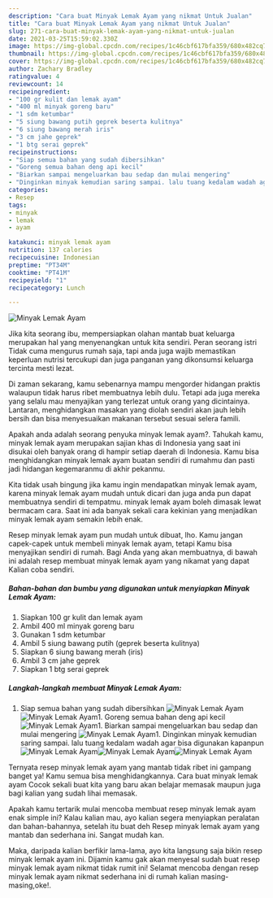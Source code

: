```yaml
---
description: "Cara buat Minyak Lemak Ayam yang nikmat Untuk Jualan"
title: "Cara buat Minyak Lemak Ayam yang nikmat Untuk Jualan"
slug: 271-cara-buat-minyak-lemak-ayam-yang-nikmat-untuk-jualan
date: 2021-03-25T15:59:02.330Z
image: https://img-global.cpcdn.com/recipes/1c46cbf617bfa359/680x482cq70/minyak-lemak-ayam-foto-resep-utama.jpg
thumbnail: https://img-global.cpcdn.com/recipes/1c46cbf617bfa359/680x482cq70/minyak-lemak-ayam-foto-resep-utama.jpg
cover: https://img-global.cpcdn.com/recipes/1c46cbf617bfa359/680x482cq70/minyak-lemak-ayam-foto-resep-utama.jpg
author: Zachary Bradley
ratingvalue: 4
reviewcount: 14
recipeingredient:
- "100 gr kulit dan lemak ayam"
- "400 ml minyak goreng baru"
- "1 sdm ketumbar"
- "5 siung bawang putih geprek beserta kulitnya"
- "6 siung bawang merah iris"
- "3 cm jahe geprek"
- "1 btg serai geprek"
recipeinstructions:
- "Siap semua bahan yang sudah dibersihkan"
- "Goreng semua bahan deng api kecil"
- "Biarkan sampai mengeluarkan bau sedap dan mulai mengering"
- "Dinginkan minyak kemudian saring sampai. lalu tuang kedalam wadah agar bisa digunakan kapanpun"
categories:
- Resep
tags:
- minyak
- lemak
- ayam

katakunci: minyak lemak ayam 
nutrition: 137 calories
recipecuisine: Indonesian
preptime: "PT34M"
cooktime: "PT41M"
recipeyield: "1"
recipecategory: Lunch

---
```



![Minyak Lemak Ayam](https://img-global.cpcdn.com/recipes/1c46cbf617bfa359/680x482cq70/minyak-lemak-ayam-foto-resep-utama.jpg)

Jika kita seorang ibu, mempersiapkan olahan mantab buat keluarga merupakan hal yang menyenangkan untuk kita sendiri. Peran seorang istri Tidak cuma mengurus rumah saja, tapi anda juga wajib memastikan keperluan nutrisi tercukupi dan juga panganan yang dikonsumsi keluarga tercinta mesti lezat.

Di zaman  sekarang, kamu sebenarnya mampu mengorder hidangan praktis walaupun tidak harus ribet membuatnya lebih dulu. Tetapi ada juga mereka yang selalu mau menyajikan yang terlezat untuk orang yang dicintainya. Lantaran, menghidangkan masakan yang diolah sendiri akan jauh lebih bersih dan bisa menyesuaikan makanan tersebut sesuai selera famili. 



Apakah anda adalah seorang penyuka minyak lemak ayam?. Tahukah kamu, minyak lemak ayam merupakan sajian khas di Indonesia yang saat ini disukai oleh banyak orang di hampir setiap daerah di Indonesia. Kamu bisa menghidangkan minyak lemak ayam buatan sendiri di rumahmu dan pasti jadi hidangan kegemaranmu di akhir pekanmu.

Kita tidak usah bingung jika kamu ingin mendapatkan minyak lemak ayam, karena minyak lemak ayam mudah untuk dicari dan juga anda pun dapat membuatnya sendiri di tempatmu. minyak lemak ayam boleh dimasak lewat bermacam cara. Saat ini ada banyak sekali cara kekinian yang menjadikan minyak lemak ayam semakin lebih enak.

Resep minyak lemak ayam pun mudah untuk dibuat, lho. Kamu jangan capek-capek untuk membeli minyak lemak ayam, tetapi Kamu bisa menyajikan sendiri di rumah. Bagi Anda yang akan membuatnya, di bawah ini adalah resep membuat minyak lemak ayam yang nikamat yang dapat Kalian coba sendiri.

<!--inarticleads1-->

##### Bahan-bahan dan bumbu yang digunakan untuk menyiapkan Minyak Lemak Ayam:

1. Siapkan 100 gr kulit dan lemak ayam
1. Ambil 400 ml minyak goreng baru
1. Gunakan 1 sdm ketumbar
1. Ambil 5 siung bawang putih (geprek beserta kulitnya)
1. Siapkan 6 siung bawang merah (iris)
1. Ambil 3 cm jahe geprek
1. Siapkan 1 btg serai geprek




<!--inarticleads2-->

##### Langkah-langkah membuat Minyak Lemak Ayam:

1. Siap semua bahan yang sudah dibersihkan
<img src="https://img-global.cpcdn.com/steps/76698850ad577835/160x128cq70/minyak-lemak-ayam-langkah-memasak-1-foto.jpg" alt="Minyak Lemak Ayam"><img src="https://img-global.cpcdn.com/steps/04abcf297c078ad4/160x128cq70/minyak-lemak-ayam-langkah-memasak-1-foto.jpg" alt="Minyak Lemak Ayam">1. Goreng semua bahan deng api kecil
<img src="https://img-global.cpcdn.com/steps/0c8c465ab6a46a88/160x128cq70/minyak-lemak-ayam-langkah-memasak-2-foto.jpg" alt="Minyak Lemak Ayam">1. Biarkan sampai mengeluarkan bau sedap dan mulai mengering
<img src="https://img-global.cpcdn.com/steps/460c4191f2ff4b63/160x128cq70/minyak-lemak-ayam-langkah-memasak-3-foto.jpg" alt="Minyak Lemak Ayam">1. Dinginkan minyak kemudian saring sampai. lalu tuang kedalam wadah agar bisa digunakan kapanpun
<img src="https://img-global.cpcdn.com/steps/94ce53028a36581e/160x128cq70/minyak-lemak-ayam-langkah-memasak-4-foto.jpg" alt="Minyak Lemak Ayam"><img src="https://img-global.cpcdn.com/steps/d7f1f1caccc7e1b5/160x128cq70/minyak-lemak-ayam-langkah-memasak-4-foto.jpg" alt="Minyak Lemak Ayam"><img src="https://img-global.cpcdn.com/steps/f4cebe1e5e825e46/160x128cq70/minyak-lemak-ayam-langkah-memasak-4-foto.jpg" alt="Minyak Lemak Ayam">



Ternyata resep minyak lemak ayam yang mantab tidak ribet ini gampang banget ya! Kamu semua bisa menghidangkannya. Cara buat minyak lemak ayam Cocok sekali buat kita yang baru akan belajar memasak maupun juga bagi kalian yang sudah lihai memasak.

Apakah kamu tertarik mulai mencoba membuat resep minyak lemak ayam enak simple ini? Kalau kalian mau, ayo kalian segera menyiapkan peralatan dan bahan-bahannya, setelah itu buat deh Resep minyak lemak ayam yang mantab dan sederhana ini. Sangat mudah kan. 

Maka, daripada kalian berfikir lama-lama, ayo kita langsung saja bikin resep minyak lemak ayam ini. Dijamin kamu gak akan menyesal sudah buat resep minyak lemak ayam nikmat tidak rumit ini! Selamat mencoba dengan resep minyak lemak ayam nikmat sederhana ini di rumah kalian masing-masing,oke!.

